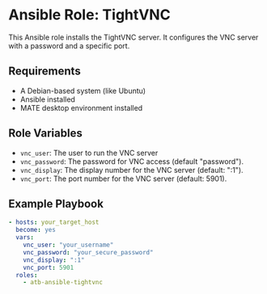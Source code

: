 # Ansible Role: TightVNC 

This Ansible role installs the TightVNC server. It configures the VNC server with a password and a specific port.

## Requirements

- A Debian-based system (like Ubuntu)
- Ansible installed
- MATE desktop environment installed


## Role Variables

- `vnc_user`: The user to run the VNC server 
- `vnc_password`: The password for VNC access (default "password").
- `vnc_display`: The display number for the VNC server (default: ":1").
- `vnc_port`: The port number for the VNC server (default: 5901).

## Example Playbook

```yaml
- hosts: your_target_host
  become: yes
  vars:
    vnc_user: "your_username"
    vnc_password: "your_secure_password"
    vnc_display: ":1"
    vnc_port: 5901
  roles:
    - atb-ansible-tightvnc